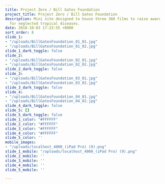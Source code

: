 ```yaml
---
title: Project Zero / Bill Gates Foundation
project_title: Project Zero / Bill Gates Foundation
description: Mini site designed to house three 360 films to raise awareness and donations
  for neglected tropical diseases.
date: 2018-10-03 17:23:55 +0000
sort_order: 8
slide_1:
- "/uploads/BillGatesFoundation_01_01.jpg"
- "/uploads/BillGatesFoundation_01_02.jpg"
slide_1_dark_toggle: false
slide_2:
- "/uploads/BillGatesFoundation_02_01.jpg"
- "/uploads/BillGatesFoundation_02_02.jpg"
slide_2_dark_toggle: false
slide_3:
- "/uploads/BillGatesFoundation_03_01.jpg"
- "/uploads/BillGatesFoundation_03_02.jpg"
slide_3_dark_toggle: false
slide_4:
- "/uploads/BillGatesFoundation_04_01.jpg"
- "/uploads/BillGatesFoundation_04_02.jpg"
slide_4_dark_toggle: false
slide_5: []
slide_5_dark_toggle: false
slide_1_color: "#FFFFFF"
slide_2_color: "#FFFFFF"
slide_3_color: "#FFFFFF"
slide_4_color: "#FFFFFF"
slide_5_color: ''
mobile_images:
- "/uploads/localhost_4000_(iPad Pro) (9).png"
slide_1_mobile: "/uploads/localhost_4000_(iPad Pro) (9).png"
slide_2_mobile: ''
slide_3_mobile: ''
slide_4_mobile: ''
slide_5_mobile: ''

---
```

